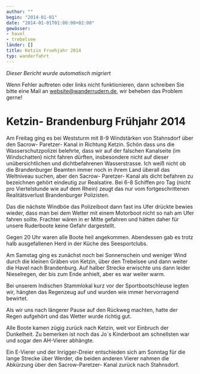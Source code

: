 ```yaml
---
author: ""
begin: "2014-01-01"
date: "2014-01-01T01:00:00+02:00"
gewässer:
- havel
- trebelsee
länder: []
title: Ketzin Fruehjahr 2014
typ: wanderfahrt
---
```



*Dieser Bericht wurde automatisch migriert*

Wenn Fehler auftreten oder links nicht funktionieren, dann schreiben Sie bitte eine Mail an website@wanderrudern.de, wir beheben das Problem gerne!



# Ketzin- Brandenburg Frühjahr 2014


Am Freitag ging es bei Weststurm mit 8-9 Windstärken von Stahnsdorf über den Sacrow- Paretzer- Kanal in Richtung Ketzin. Schön dass uns die Wasserschutzpolizei belehrte, dass wir auf der falschen Kanalseite (im Windschatten) nicht fahren dürften, insbesondere nicht auf dieser unübersichtlichen und dichtbefahrenen Wasserstrasse. Ich weiß nicht ob die Brandenburger Beamten immer noch in ihrem Land überall das Weltniveau suchen, aber den Sacrow- Paretzer- Kanal als dicht befahren zu bezeichnen gehört eindeutig zur Realsatire. Bei 6-8 Schiffen pro Tag (nicht pro Viertelstunde wie auf dem Rhein) zeugt das nur vom fortgeschrittenen Realitätsverlust Brandenburger Polizisten.

Das die nächste Windböe das Polizeiboot dann fast ins Ufer drückte bewies wieder, dass man bei dem Wetter mit einem Motorboot nicht so nah am Ufer fahren sollte. Frachter wären in er Mitte gefahren und hätten daher für unsere Ruderboote keine Gefahr dargestellt.

Gegen 20 Uhr waren alle Boote heil angekommen. Abendessen gab es trotz halb ausgefallenen Herd in der Küche des Seesportclubs.

Am Samstag ging es zunächst noch bei Sonnenschein und weniger Wind durch die kleinen Gräben von Ketzin, über den Trebelsee und dann weiter die Havel nach Brandenburg. Auf halber Strecke erwischte uns dann leider Nieselregen, der bis zum Ende anhielt, aber es war weiter warm.

Bei unserem Indischen Stammlokal kurz vor der Sportbootschleuse legten wir, hängten das Regenzeug auf und wurden wie immer hervorragend bewirtet.

Als wir uns nach längerer Pause auf den Rückweg machten, hatte der Regen aufgehört und das Wetter wurde richtig gut.

Alle Boote kamen zügig zurück nach Ketzin, weit vor Einbruch der Dunkelheit. Zu bemerken ist noch das Jo´s Kinderboot am schnellsten war und sogar den AH-Vierer abhängte.

Ein E-Vierer und der Inrigger-Dreier entschieden sich am Sonntag für die lange Strecke über Werder, die beiden anderen Vierer nahmen die Abkürzung über den Sacrow-Paretzer- Kanal zurück nach Stahnsdorf.